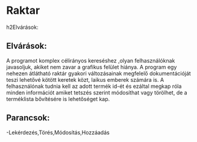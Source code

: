 # Raktar
 h2Elvárások:
## Elvárások:
A programot komplex célirányos kereséshez ,olyan felhasználóknak javasoljuk, akiket nem zavar a grafikus felület hiánya. A program egy nehezen átlátható raktár gyakori változásainak megfelelő dokumentációját teszi lehetővé kötött keretek közt, laikus emberek számára is. A felhasználónak tudnia kell az adott termék id-ét és ezáltal megkap róla minden információt amiket tetszés szerint módosíthat vagy törölhet, de a terméklista bővítésére is lehetőséget kap.

## Parancsok:
-Lekérdezés,Törés,Módosítás,Hozzáadás